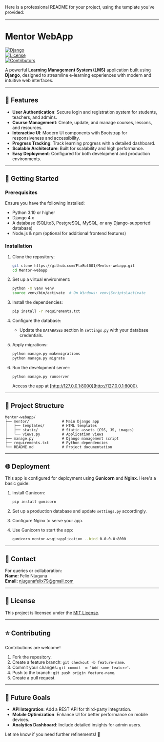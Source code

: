 Here is a professional README for your project, using the template you've provided:  

---

# Mentor WebApp  

[![Django](https://img.shields.io/badge/Framework-Django-092E20)](https://www.djangoproject.com/)  
[![License](https://img.shields.io/github/license/FlxBot001/Mentor-webapp)](LICENSE)  
[![Contributors](https://img.shields.io/github/contributors/FlxBot001/Mentor-webapp)](https://github.com/FlxBot001/Mentor-webapp/graphs/contributors)  

A powerful **Learning Management System (LMS)** application built using **Django**, designed to streamline e-learning experiences with modern and intuitive web interfaces.  

---

## 📌 Features  

- **User Authentication**: Secure login and registration system for students, teachers, and admins.  
- **Course Management**: Create, update, and manage courses, lessons, and resources.  
- **Interactive UI**: Modern UI components with Bootstrap for responsiveness and accessibility.  
- **Progress Tracking**: Track learning progress with a detailed dashboard.  
- **Scalable Architecture**: Built for scalability and high performance.  
- **Easy Deployment**: Configured for both development and production environments.  

---

## 🚀 Getting Started  

### Prerequisites  

Ensure you have the following installed:  
- Python 3.10 or higher  
- Django 4.x  
- A database (SQLite3, PostgreSQL, MySQL, or any Django-supported database)  
- Node.js & npm (optional for additional frontend features)  

### Installation  

1. Clone the repository:  
   ```bash  
   git clone https://github.com/FlxBot001/Mentor-webapp.git  
   cd Mentor-webapp  
   ```  

2. Set up a virtual environment:  
   ```bash  
   python -m venv venv  
   source venv/bin/activate  # On Windows: venv\Scripts\activate  
   ```  

3. Install the dependencies:  
   ```bash  
   pip install -r requirements.txt  
   ```  

4. Configure the database:  
   - Update the `DATABASES` section in `settings.py` with your database credentials.  

5. Apply migrations:  
   ```bash  
   python manage.py makemigrations  
   python manage.py migrate  
   ```  

6. Run the development server:  
   ```bash  
   python manage.py runserver  
   ```  
   Access the app at [http://127.0.0.1:8000](http://127.0.0.1:8000).  

---

## 📂 Project Structure  

```plaintext  
Mentor-webapp/  
├── mentor/               # Main Django app  
│   ├── templates/        # HTML templates  
│   ├── static/           # Static assets (CSS, JS, images)  
│   └── views.py          # Application views  
├── manage.py             # Django management script  
├── requirements.txt      # Python dependencies  
└── README.md             # Project documentation  
```  

---

## 🌐 Deployment  

This app is configured for deployment using **Gunicorn** and **Nginx**. Here's a basic guide:  

1. Install Gunicorn:  
   ```bash  
   pip install gunicorn  
   ```  

2. Set up a production database and update `settings.py` accordingly.  

3. Configure Nginx to serve your app.  

4. Use Gunicorn to start the app:  
   ```bash  
   gunicorn mentor.wsgi:application --bind 0.0.0.0:8000  
   ```  

---

## 📧 Contact  

For queries or collaboration:  
**Name:** Felix Njuguna  
**Email:** [njugunafelix79@gmail.com](mailto:njugunafelix79@gmail.com)  

---

## 📜 License  

This project is licensed under the [MIT License](LICENSE).  

---

## ⭐ Contributing  

Contributions are welcome!  
1. Fork the repository.  
2. Create a feature branch: `git checkout -b feature-name`.  
3. Commit your changes: `git commit -m 'Add some feature'`.  
4. Push to the branch: `git push origin feature-name`.  
5. Create a pull request.  

---

## 🎯 Future Goals  

- **API Integration**: Add a REST API for third-party integration.  
- **Mobile Optimization**: Enhance UI for better performance on mobile devices.  
- **Analytics Dashboard**: Include detailed insights for admin users.  

Let me know if you need further refinements! 🚀